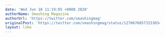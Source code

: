 ```yaml
---
date: 'Wed Jun 10 11:19:05 +0000 2020'
authorName: Smashing Magazine
authorUrl: 'https://twitter.com/smashingmag'
originalPost: 'https://twitter.com/smashingmag/status/1270676857315303424'
layout: like
---
```

